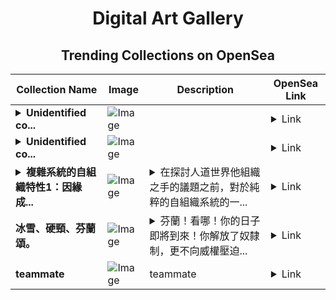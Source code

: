 <div align="center">

# Digital Art Gallery

## Trending Collections on OpenSea

| Collection Name                       | Image                                                                                     | Description                       | OpenSea Link                                                                                          |
|---------------------------------------|-------------------------------------------------------------------------------------------|-----------------------------------|--------------------------------------------------------------------------------------------------------|
| **<details><summary>Unidentified co...</summary>Unidentified contract 46f37da2-fdce-4d39-86c6-06e0fb89ef7b</details>** | ![Image](https://i.seadn.io/s/raw/files/4e104055d0efa6a7476555699f52a8b9.gif?w=500&auto=format?w=200&auto=format) |  | <details><summary>Link</summary>[Unidentified contract 46f37da2-fdce-4d39-86c6-06e0fb89ef7b](https://opensea.io/collection/unidentified-contract-46f37da2-fdce-4d39-86c6-06e0)</details> |
| **<details><summary>Unidentified co...</summary>Unidentified contract 8126a695-d98d-42da-8e30-a6f0d1b5e89a</details>** | ![Image](https://i.seadn.io/s/raw/files/4e104055d0efa6a7476555699f52a8b9.gif?w=500&auto=format?w=200&auto=format) |  | <details><summary>Link</summary>[Unidentified contract 8126a695-d98d-42da-8e30-a6f0d1b5e89a](https://opensea.io/collection/unidentified-contract-8126a695-d98d-42da-8e30-a6f0)</details> |
| **<details><summary>複雜系統的自組織特性1：因緣成...</summary>複雜系統的自組織特性1：因緣成果(催生自組織系統理論 五之二）</details>** | ![Image](https://i.seadn.io/s/raw/files/4bd6dcfe2c28cd9d68e27a393914f651.jpg?w=500&auto=format?w=200&auto=format) | <details><summary>在探討人道世界他組織之手的議題之前，對於純粹的自組織系統的一...</summary>在探討人道世界他組織之手的議題之前，對於純粹的自組織系統的一般特性，必須有更深入的了解才行。以下就以《複雜系統理論與應用的FAQ》一文所揭櫫的「因緣成果、常變循環、臨機破立」三原理為對象，進一步展開說明它們的具體內涵。</details> | <details><summary>Link</summary>[複雜系統的自組織特性1：因緣成果(催生自組織系統理論 五之二）](https://opensea.io/collection/fu-za-xi-tong-de-zi-zu-zhi-te-xing-1-yin-yuan-chen)</details> |
| **冰雪、硬頸、芬蘭頌。** | ![Image](https://i.seadn.io/s/raw/files/6c98c9a30b51dd7730f0dfe9ccd4247c.jpg?w=500&auto=format?w=200&auto=format) | <details><summary>芬蘭！看哪！你的日子即將到來！你解放了奴隸制，更不向威權壓迫...</summary>芬蘭！看哪！你的日子即將到來！你解放了奴隸制，更不向威權壓迫或低頭，晨曦來臨，新生的國家！</details> | <details><summary>Link</summary>[冰雪、硬頸、芬蘭頌。](https://opensea.io/collection/bing-xue-ying-jing-fen-lan-song)</details> |
| **teammate** | ![Image](https://i.seadn.io/s/raw/files/7f8045a559f6dce7086edd70f76f5da0.png?w=500&auto=format?w=200&auto=format) | teammate | <details><summary>Link</summary>[teammate](https://opensea.io/collection/teammate-2)</details> |

</div>